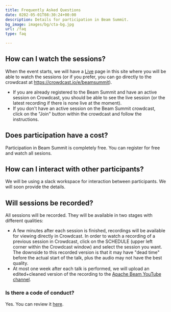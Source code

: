 ```yaml
---
title: Frequently Asked Questions
date: 0202-05-01T08:30:24+00:00
description: Details for participation in Beam Summit.
bg_image: images/bg/cta-bg.jpg
url: /faq
type: faq

---
```

## How can I watch the sessions?
When the event starts, we will have a [Live](/live) page in this site where you will be able to watch the sessions (or if you prefer, you can go directly to the crowdcast at https://crowdcast.io/e/beamsummit). 
* If you are already registered to the Beam Summit and have an active session on Crowdcast, you should be able to see the live session (or the latest recording if there is none live at the moment).
* If you don't have an active session on the Beam Summit crowdcast, click on the "Join" button within the crowdcast and follow the instructions.

## Does participation have a cost?
Participation in Beam Summit is completely free. You can register for free and watch all sesions.

## How can I interact with other participants?
We will be using a slack workspace for interaction between participants. We will soon provide the details.

## Will sessions be recorded?
All sessions will be recorded. They will be available in two stages with different qualities:
* A few minutes after each session is finished, recordings will be available for viewing directly in Crowdcast. In order to watch a recording of a previous session in Crowdcast, click on the SCHEDULE (upper left corner within the Crowdcast window) and select the session you want. The downside to this recorded version is that it may have "dead time" before the actual start of the talk, plus the audio may not have the best quality.
* At most one week after each talk is performed, we will upload an edited+cleaned version of the recording to the [Apache Beam YouTube channel](https://www.youtube.com/channel/UChNnb_YO_7B0HlW6FhAXZZQ).

### Is there a code of conduct?
Yes. You can review it [here](/coc).

